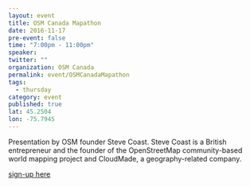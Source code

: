 ```yaml
---
layout: event
title: OSM Canada Mapathon
date: 2016-11-17
pre-event: false
time: "7:00pm - 11:00pm"
speaker: 
twitter: ""
organization: OSM Canada
permalink: event/OSMCanadaMapathon
tags: 
  - thursday
category: event
published: true
lat: 45.2504
lon: -75.7945
---
```


Presentation by OSM founder Steve Coast. Steve Coast is a British entrepreneur and the 
founder of the OpenStreetMap community-based world mapping project and CloudMade, a geography-related company.

[sign-up here](https://www.meetup.com/openstreetmap-ottawa/events/235163829/)
